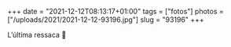 +++
date = "2021-12-12T08:13:17+01:00"
tags = ["fotos"]
photos = ["/uploads/2021/2021-12-12-93196.jpg"]
slug = "93196"
+++

L’última ressaca 🎵

<img alt="" src="/uploads/2021/2021-12-12-93196.jpg">
